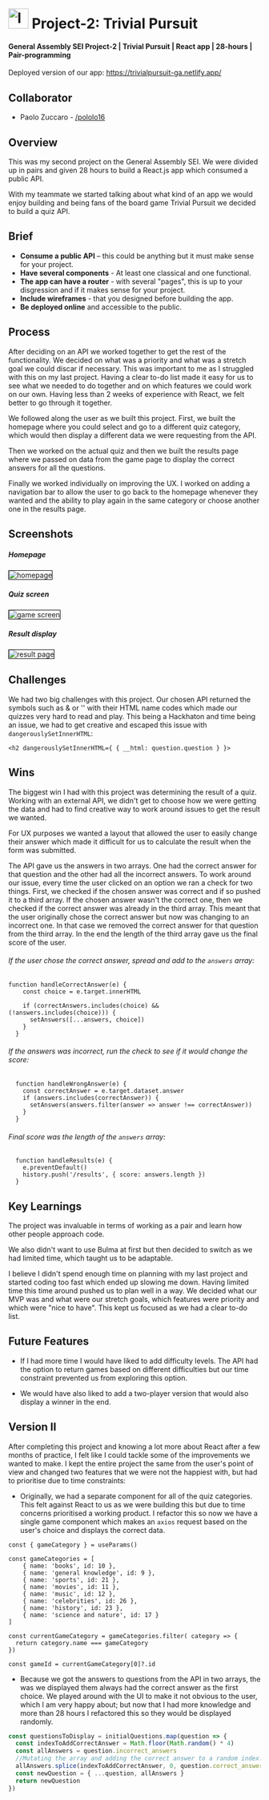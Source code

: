 # <img src="images/tp_logo.png" alt="logo" style="height:40px"/> Project-2: Trivial Pursuit 

#### General Assembly SEI Project-2 | Trivial Pursuit | React app | 28-hours | Pair-programming

Deployed version of our app: https://trivialpursuit-ga.netlify.app/


## Collaborator

- Paolo Zuccaro - [/pololo16](https://github.com/pololo16)


## Overview

This was my second project on the General Assembly SEI. We were divided up in pairs and given 28 hours to build a React.js app which consumed a public API. 

With my teammate we started talking about what kind of an app we would enjoy building and being fans of the board game Trivial Pursuit we decided to build a quiz API. 


## Brief
* **Consume a public API** – this could be anything but it must make sense for your project.
* **Have several components** - At least one classical and one functional.
* **The app can have a router** - with several "pages", this is up to your disgression and if it makes sense for your project.
* **Include wireframes** - that you designed before building the app.
* **Be deployed online** and accessible to the public.

## Process
After deciding on an API we worked together to get the rest of the functionality. We decided on what was a priority and what was a stretch goal we could discar if necessary. This was important to me as I struggled with this on my last project. Having a clear to-do list made it easy for us to see what we needed to do together and on which features we could work on our own. Having less than 2 weeks of experience with React, we felt better to go through it together.

We followed along the user as we built this project. First, we built the homepage where you could select and go to a different quiz category, which would then display a different data we were requesting from the API. 

Then we worked on the actual quiz and then we built the results page where we passed on data from the game page to display the correct answers for all the questions.

Finally we worked individually on improving the UX. I worked on adding a navigation bar to allow the user to go back to the homepage whenever they wanted and the ability to play again in the same category or choose another one in the results page.

## Screenshots


##### Homepage

<img src="images/trivial-homepage.png" alt="homepage" style="border:1px black solid"/>


##### Quiz screen

<img src="images/game-screen.png" alt="game screen" style="border:1px black solid"/>


##### Result display

<img src="images/result-page.png" alt="result page" style="border:1px black solid"/>


## Challenges
We had two big challenges with this project. Our chosen API returned the symbols such as & or '' with their HTML name codes which made our quizzes very hard to read and play. This being a Hackhaton and time being an issue, we had to get creative and escaped this issue with `dangerouslySetInnerHTML`:

```<h2 dangerouslySetInnerHTML={ { __html: question.question } }>```

## Wins

The biggest win I had with this project was determining the result of a quiz. Working with an external API, we didn't get to choose how we were getting the data and had to find creative way to work around issues to get the result we wanted. 

For UX purposes we wanted a layout that allowed the user to easily change their answer which made it difficult for us to calculate the result when the form was submitted. 

The API gave us the answers in two arrays. One had the correct answer for that question and the other had all the incorrect answers. To work around our issue, every time the user clicked on an option we ran a check for two things. First, we checked if the chosen answer was correct and if so pushed it to a third array. If the chosen answer wasn't the correct one, then we checked if the correct answer was already in the third array. This meant that the user originally chose the correct answer but now was changing to an incorrect one. In that case we removed the correct answer for that question from the third array. In the end the length of the third array gave us the final score of the user. 

###### If the user chose the correct answer, spread and add to the `answers` array:  
```
function handleCorrectAnswer(e) {
    const choice = e.target.innerHTML

    if (correctAnswers.includes(choice) && (!answers.includes(choice))) {
      setAnswers([...answers, choice])
    } 
  }
```

###### If the answers was incorrect, run the check to see if it would change the score:
```
  function handleWrongAnswer(e) {
    const correctAnswer = e.target.dataset.answer
    if (answers.includes(correctAnswer)) {
      setAnswers(answers.filter(answer => answer !== correctAnswer))
    }
  }
```
###### Final score was the length of the `answers` array:  
```
  function handleResults(e) {
    e.preventDefault()
    history.push('/results', { score: answers.length })
  }
```

## Key Learnings

The project was invaluable in terms of working as a pair and learn how other people approach code. 

We also didn't want to use Bulma at first but then decided to switch as we had limited time, which taught us to be adaptable. 

I believe I didn't spend enough time on planning with my last project and started coding too fast which ended up slowing me down. Having limited time this time around pushed us to plan well in a way. We decided what our MVP was and what were our stretch goals, which features were priority and which were "nice to have". This kept us focused as we had a clear to-do list.

## Future Features

* If I had more time I would have liked to add difficulty levels. The API had the option to return games based on different difficulties but our time constraint prevented us from exploring this option.

* We would have also liked to add a two-player version that would also display a winner in the end.

## Version II

After completing this project and knowing a lot more about React after a few months of practice, I felt like I could tackle some of the improvements we wanted to make. I kept the entire project the same from the user's point of view and changed two features that we were not the happiest with, but had to prioritise due to time constraints:

* Originally, we had a separate component for all of the quiz categories. This felt against React to us as we were building this but due to time concerns prioritised a working product. I refactor this so now we have a single game component which makes an `axios` request based on the user's choice and displays the correct data.

```
const { gameCategory } = useParams()

const gameCategories = [
    { name: 'books', id: 10 }, 
    { name: 'general knowledge', id: 9 }, 
    { name: 'sports', id: 21 }, 
    { name: 'movies', id: 11 }, 
    { name: 'music', id: 12 }, 
    { name: 'celebrities', id: 26 }, 
    { name: 'history', id: 23 }, 
    { name: 'science and nature', id: 17 }
]

const currentGameCategory = gameCategories.filter( category => {
  return category.name === gameCategory
})

const gameId = currentGameCategory[0]?.id
```

* Because we got the answers to questions from the API in two arrays, the was we displayed them always had the correct answer as the first choice. We played around with the UI to make it not obvious to the user, which I am very happy about; but now that I had more knowledge and more than 28 hours I refactored this so they would be displayed randomly. 

``` javascript
const questionsToDisplay = initialQuestions.map(question => {
  const indexToAddCorrectAnswer = Math.floor(Math.random() * 4)
  const allAnswers = question.incorrect_answers
  //Mutating the array and adding the correct answer to a random index:
  allAnswers.splice(indexToAddCorrectAnswer, 0, question.correct_answer)
  const newQuestion = { ...question, allAnswers }
  return newQuestion
})
```